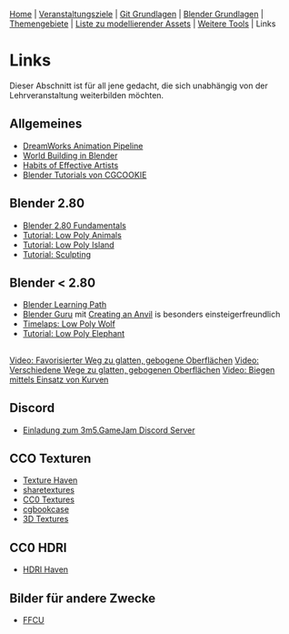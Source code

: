 [Home](../README.md)
| [Veranstaltungsziele](./veranstaltungsziele.md)
| [Git Grundlagen](./git_grundlagen.md)
| [Blender Grundlagen](./blender_grundlagen.md)
| [Themengebiete](./themengebiete.md)
| [Liste zu modellierender Assets](./asset_liste.md)
| [Weitere Tools](./tools.md)
| Links

# Links

Dieser Abschnitt ist für all jene gedacht, die sich unabhängig von der Lehrveranstaltung weiterbilden möchten.

## Allgemeines

- [DreamWorks Animation Pipeline](https://www.youtube.com/watch?v=5CbG0d_tnSg&list=PLuNahFhjP4XhCzNmZvWiN0tG5MhEQMAtn)
- [World Building in Blender](https://www.youtube.com/watch?v=whPWKecazgM)
- [Habits of Effective Artists](https://www.youtube.com/watch?v=vM39qhXle4g)
- [Blender Tutorials von CGCOOKIE](https://cgcookie.com/)

## Blender 2.80

- [Blender 2.80 Fundamentals](https://www.youtube.com/playlist?list=PLa1F2ddGya_-UvuAqHAksYnB0qL9yWDO6)
- [Tutorial: Low Poly Animals](https://www.youtube.com/watch?v=6mT4XFJYq-4)
- [Tutorial: Low Poly Island](https://www.youtube.com/watch?v=0lj643VmTsg&t=814s)
- [Tutorial: Sculpting](https://www.youtube.com/watch?v=tZnUgt659oI)

## Blender < 2.80

- [Blender Learning Path](https://www.linkedin.com/learning/paths/master-blender)
- [Blender Guru](https://www.blenderguru.com/tutorials) mit [Creating an Anvil](https://www.blenderguru.com/tutorials/2018/1/17/creating-an-anvil-full-series) is besonders einsteigerfreundlich
- [Timelaps: Low Poly Wolf](https://www.youtube.com/watch?v=4rIEUv_Tiv4)
- [Tutorial: Low Poly Elephant](https://www.youtube.com/watch?v=JjW6r10Mlqs)

## 
[Video: Favorisierter Weg zu glatten, gebogene Oberflächen](https://www.youtube.com/watch?v=q4EwSbjKcIc)
[Video: Verschiedene Wege zu glatten, gebogenen Oberflächen](https://www.youtube.com/watch?v=rZiiDjcQhHM)
[Video: Biegen mittels Einsatz von Kurven](https://www.youtube.com/watch?v=kbUy4OVz4M0)
    
## Discord

- [Einladung zum 3m5.GameJam Discord Server](https://discordapp.com/invite/K5hsaYR)

## CCO Texturen
- [Texture Haven](https://texturehaven.com/)
- [sharetextures](https://www.sharetextures.com/)
- [CC0 Textures](https://cc0textures.com/)
- [cgbookcase](https://www.cgbookcase.com/)
- [3D Textures](https://3dtextures.me/about/)

## CC0 HDRI
- [HDRI Haven](https://hdrihaven.com/)

## Bilder für andere Zwecke
- [FFCU](https://freeforcommercialuse.net/)
